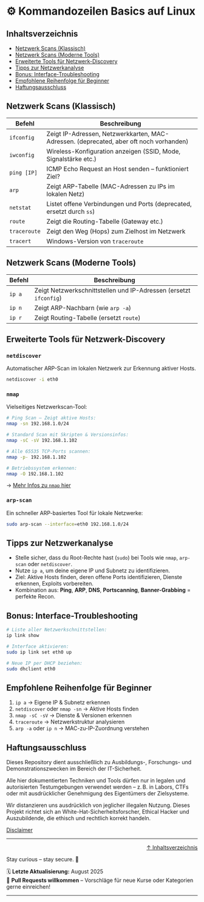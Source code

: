 # ⚙️ Kommandozeilen Basics auf Linux

## Inhaltsverzeichnis
- [Netzwerk Scans (Klassisch)](#netzwerk-scans-klassisch)
- [Netzwerk Scans (Moderne Tools)](#netzwerk-scans-moderne-tools)
- [Erweiterte Tools für Netzwerk-Discovery](#erweiterte-tools-für-netzwerk-discovery)
- [Tipps zur Netzwerkanalyse](#tipps-zur-netzwerkanalyse)
- [Bonus: Interface-Troubleshooting](#bonus-interface-troubleshooting)
- [Empfohlene Reihenfolge für Beginner](#empfohlene-reihenfolge-für-beginner)
- [Haftungsausschluss](#haftungsausschluss)



## Netzwerk Scans (Klassisch)

| Befehl       | Beschreibung                                                                           |
| ------------ | -------------------------------------------------------------------------------------- |
| `ifconfig`   | Zeigt IP-Adressen, Netzwerkkarten, MAC-Adressen. (deprecated, aber oft noch vorhanden) |
| `iwconfig`   | Wireless-Konfiguration anzeigen (SSID, Mode, Signalstärke etc.)                        |
| `ping [IP]`  | ICMP Echo Request an Host senden – funktioniert Ziel?                                  |
| `arp`        | Zeigt ARP-Tabelle (MAC-Adressen zu IPs im lokalen Netz)                                |
| `netstat`    | Listet offene Verbindungen und Ports (deprecated, ersetzt durch `ss`)                  |
| `route`      | Zeigt die Routing-Tabelle (Gateway etc.)                                               |
| `traceroute` | Zeigt den Weg (Hops) zum Zielhost im Netzwerk                                          |
| `tracert`    | Windows-Version von `traceroute`                                                       |



## Netzwerk Scans (Moderne Tools)

| Befehl | Beschreibung                                                      |
| ------ | ----------------------------------------------------------------- |
| `ip a` | Zeigt Netzwerkschnittstellen und IP-Adressen (ersetzt `ifconfig`) |
| `ip n` | Zeigt ARP-Nachbarn (wie `arp -a`)                                 |
| `ip r` | Zeigt Routing-Tabelle (ersetzt `route`)                           |



## Erweiterte Tools für Netzwerk-Discovery

### `netdiscover`

Automatischer ARP-Scan im lokalen Netzwerk zur Erkennung aktiver Hosts.

```bash
netdiscover -i eth0
```

### `nmap`

Vielseitiges Netzwerkscan-Tool:

```bash
# Ping Scan – Zeigt aktive Hosts:
nmap -sn 192.168.1.0/24

# Standard Scan mit Skripten & Versionsinfos:
nmap -sC -sV 192.168.1.102

# Alle 65535 TCP-Ports scannen:
nmap -p- 192.168.1.102

# Betriebssystem erkennen:
nmap -O 192.168.1.102
```

-> [Mehr Infos zu `nmap` hier](/02-network-security/tools/nmap.md)

### `arp-scan`

Ein schneller ARP-basiertes Tool für lokale Netzwerke:

```bash
sudo arp-scan --interface=eth0 192.168.1.0/24
```



## Tipps zur Netzwerkanalyse

- Stelle sicher, dass du Root-Rechte hast (`sudo`) bei Tools wie `nmap`, `arp-scan` oder `netdiscover`.
- Nutze `ip a`, um deine eigene IP und Subnetz zu identifizieren.
- Ziel: Aktive Hosts finden, deren offene Ports identifizieren, Dienste erkennen, Exploits vorbereiten.
- Kombination aus: **Ping**, **ARP**, **DNS**, **Portscanning**, **Banner-Grabbing** = perfekte Recon.



## Bonus: Interface-Troubleshooting

```bash
# Liste aller Netzwerkschnittstellen:
ip link show

# Interface aktivieren:
sudo ip link set eth0 up

# Neue IP per DHCP beziehen:
sudo dhclient eth0
```



## Empfohlene Reihenfolge für Beginner

1. `ip a` -> Eigene IP & Subnetz erkennen
2. `netdiscover` oder `nmap -sn` -> Aktive Hosts finden
3. `nmap -sC -sV` -> Dienste & Versionen erkennen
4. `traceroute` -> Netzwerkstruktur analysieren
5. `arp -a` oder `ip n` -> MAC-zu-IP-Zuordnung verstehen



## Haftungsausschluss

Dieses Repository dient ausschließlich zu Ausbildungs-, Forschungs- und Demonstrationszwecken im Bereich der IT-Sicherheit.

Alle hier dokumentierten Techniken und Tools dürfen nur in legalen und autorisierten Testumgebungen verwendet werden – z. B. in Labors, CTFs oder mit ausdrücklicher Genehmigung des Eigentümers der Zielsysteme.

Wir distanzieren uns ausdrücklich von jeglicher illegalen Nutzung.
Dieses Projekt richtet sich an White-Hat-Sicherheitsforscher, Ethical Hacker und Auszubildende, die ethisch und rechtlich korrekt handeln.

[Disclaimer](/00-disclaimer/disclaimer.md)

--- 

<div align=right>

[↑ Inhaltsverzeichnis](#inhaltsverzeichnis)

</div>

Stay curious – stay secure. 🔐

🗓️ **Letzte Aktualisierung:** August 2025  
🤝 **Pull Requests willkommen** – Vorschläge für neue Kurse oder Kategorien gerne einreichen!

---
